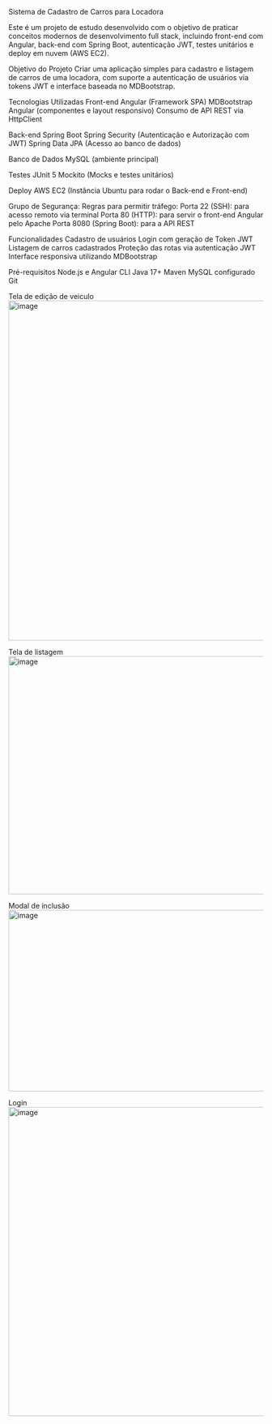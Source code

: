 Sistema de Cadastro de Carros para Locadora

Este é um projeto de estudo desenvolvido com o objetivo de praticar conceitos modernos de desenvolvimento full stack, incluindo front-end com Angular, back-end com Spring Boot, autenticação JWT, testes unitários e deploy em nuvem (AWS EC2).

Objetivo do Projeto
Criar uma aplicação simples para cadastro e listagem de carros de uma locadora, com suporte a autenticação de usuários via tokens JWT e interface baseada no MDBootstrap.

Tecnologias Utilizadas
Front-end
Angular (Framework SPA)
MDBootstrap Angular
(componentes e layout responsivo)
Consumo de API REST via HttpClient

Back-end
Spring Boot
Spring Security (Autenticação e Autorização com JWT)
Spring Data JPA (Acesso ao banco de dados)

Banco de Dados
MySQL (ambiente principal)

Testes
JUnit 5
Mockito (Mocks e testes unitários)

Deploy
AWS EC2 (Instância Ubuntu para rodar o Back-end e Front-end)

Grupo de Segurança: Regras para permitir tráfego:
Porta 22 (SSH): para acesso remoto via terminal
Porta 80 (HTTP): para servir o front-end Angular pelo Apache
Porta 8080 (Spring Boot): para a API REST

Funcionalidades
Cadastro de usuários
Login com geração de Token JWT
Listagem de carros cadastrados
Proteção das rotas via autenticação JWT
Interface responsiva utilizando MDBootstrap

Pré-requisitos
Node.js e Angular CLI
Java 17+
Maven
MySQL configurado
Git

Tela de edição de veiculo
<img width="1912" height="671" alt="image" src="https://github.com/user-attachments/assets/7057b489-f597-40b9-8f87-bbd2833360ce" />

Tela de listagem
<img width="1903" height="470" alt="image" src="https://github.com/user-attachments/assets/455dc110-8d5a-49ac-bca9-bdb1eca1a4e3" />

Modal de inclusão
<img width="619" height="358" alt="image" src="https://github.com/user-attachments/assets/9a17223f-8c5c-46db-b6be-517f5c9987a2" />

Login
<img width="1899" height="610" alt="image" src="https://github.com/user-attachments/assets/e84300fe-9f66-4043-9a77-904823452168" />




